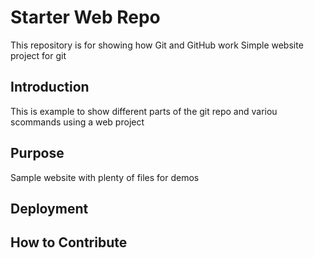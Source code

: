 # Starter Web Repo

This repository is for showing how Git and GitHub work
Simple website project for git

## Introduction

This is example to show different parts of the git repo and variou scommands using a web project

## Purpose

Sample website with plenty of files for demos

## Deployment

## How to Contribute